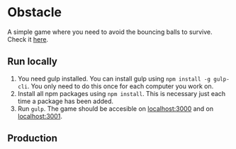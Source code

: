 # Obstacle
A simple game where you need to avoid the bouncing balls to survive. Check it [here](https://obstacle.maraveloos.com).

## Run locally
1. You need gulp installed. You can install gulp using `npm install -g gulp-cli`. You only need to do this once for each computer you work on.
2. Install all npm packages using `npm install`. This is necessary just each time a package has been added.
3. Run `gulp`. The game should be accesible on [localhost:3000](http://localhost:3000) and on [localhost:3001](http://localhost:3001).

## Production

